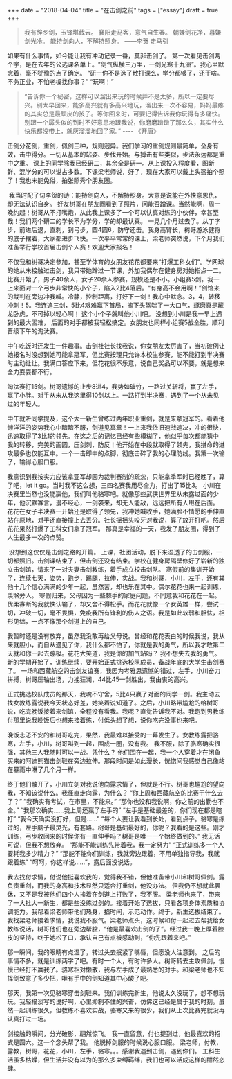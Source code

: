 +++ 
date = "2018-04-04"
title = "在击剑之前"
tags = ["essay"]
draft = true
+++

 > 我有辞乡剑，玉锋堪截云。 襄阳走马客，意气自生春。 朝嫌剑花净，暮嫌剑光冷。 能持剑向人，不解持照身。
	——李贺 走马引 

如果有什么事情，如今能让我有冲动记录一番，莫非击剑了。
第一次看见击剑两个字，是在去年的公选课名单上。“剑气纵横三万里，一剑光寒十九洲”。我心里默念着，毫不犹豫的点了确定。 “研一你不是选了散打课么，学分都够了，还干啥。不务正业，不怕老板找你事？” “玩啊！”
> “告诉你一个秘密，这样可以溜出来玩的时候并不是太多，所以一定要尽兴。别太早回来，能多高兴就有多高兴地玩，溜出来一次不容易，妈妈最疼的其实总是最顽皮的孩子。等你回来时，可要记得告诉我你玩得有多痛快。别跟一个孱头似的到时不好意思地跟我说，你磨磨蹭蹭了那么久，其实什么快乐都没带上，就灰溜溜地回了家。”
---- 《开唐》

击剑分花剑，重剑，佩剑三种，规则迥异。我们学习的重剑规则最简单，全身有效，击中得分。一切从基本的站姿、步伐开始。与搏击有些类似，步法永远都是重中之重。 课上的同学除我已经研二，其余全是研一。从上课投入程度看，图新鲜、混学分的可以说占多数。下课梁老师说，好了，现在大家可以戴上头盔拍个照了！我也未能免俗，拍张照秀个朋友圈。 

 我当时配了句李贺的诗：能持剑向人，不解持照身。大意是说能在外快意恩仇，却无法认识自身。
好友树哥在朋友圈看到了照片，问能否蹭课。当然能啊，周一晚约起！树哥从不打嘴炮，从此我上课多了一个可以认真对练的小伙伴，幸甚至哉！我们两个研二的学长不为学分，学的却最认真。
一晃几个月过去了。从丁字步，前进后退，直刺，到弓步，圆4圆6，防守还击。我身高臂长，树哥游泳健将的底子摆着，大家都进步飞快。一次平平常常的课上，梁老师突然说，下个月我们准备举行学校首届击剑个人赛！欢迎大家报名！

不仅我和树哥决定参加，甚至学体育的女朋友花花都要来“打爆工科女们”。学网球的她从未接触过击剑，我只带她蹭过一节课，外加我偶尔在健身房对她指点一二。
比赛开始了，男子40余人，女子20余人参赛，规模还是不小。小组赛5剑，我一上来面对一个弓步非常快的小个子，陷入2比4落后。“有身高不会用啊！”剑馆来的裁判在旁边冲我喊。冷静，控制距离，打好下一剑！我心中默念。3，4，转移冲刺！5。我连追三剑，5比4艰难赢下首局，摘下头盔喘了一大口气，琢磨真是藏龙卧虎，不可掉以轻心啊！ 这个小个子就叫他小川吧。 没想到小川是我一早上遇到的最大困难， 后面的对手都被我轻松搞定。女朋友也同样小组赛5战全胜，顺利晋级下午的淘汰赛。 

中午吃饭时还发生一件趣事。击剑社社长找我说，你女朋友太厉害了，当初破例让她报名时没想到她可能拿冠军，但比赛按理只允许本校生参赛，能不能打到半决赛时主动让让。我满口答应下来，但花花很不乐意，说自己奖品可以不要，就是想来全力耍耍都不行。

淘汰赛打15剑。树哥遗憾的止步8进4，我势如破竹，一路过关斩将，赢了左手，赢了小胖。对手从未从我这里得10剑以上。一路打到半决赛，遇到了一个从未见过的年轻人。

中午就听同学提及，这个大一新生曾练过两年职业重剑，就是来拿冠军的。看着他懒洋洋的姿势我心中暗暗不服，剑道见真章！一上来我依旧速战速决，冲的很快，迅速取得了3比1的领先。在这之后的记忆已经有些模糊了，他似乎每次都能猜中我的转移，完美的画圆，压剑刺，防反！他开始在中段就取得了领先，我拼命的进攻最多也仅能互中。一个一击即中的点脚，彻底击碎了我的心理防线。我第一次输了，输得心服口服。

我意识到我按实力应该拿亚军却因为裁判赛制的疏忽，只能拿季军时已经晚了，算了吧，let it go。当时我不这么想，三四名赛我用尽全力，打出了15比3。
小川在决赛里当然也没能赢他，我们叫他骆寒吧。就像那些武侠世界里从未露过面的少年，他沉默寡言，漫不经心，一剑袭来，却无人能敌，远远把所有人甩在后面。
花花在女子半决赛一开始还是取得了领先，我冲她喊收手，她满脸不情愿的手伸直站在原地，对手还直接撞上去丢分。社长摇摇头咬牙对我说，算了放开打吧。然后花花果然打爆了工科女们拿了冠军。
那真是幸福的一天，我发了朋友圈，得到了人生最多一次的点赞。

 没想到这仅仅是击剑之路的开篇。
上课，社团活动，脱下来湿透了的击剑服，一切都照旧。击剑课结束了，但击剑还没有结束。学校在健身房隔壁修好了崭新的独立击剑馆，请来了一对夫妻击剑教练，着手成立校击剑队。
寒假前的集训开始了，连续七天，姿势，跑步，踢腿，拉伸，实战。我和树哥，小川，左手，还有其他十几个信心满满的少年一起，虽然苦，却也乐在其中。偶尔花花也来一起训练，羡煞旁人。
寒假归来，父母因为一些棘手的家庭问题，不同意我和花花在一起。优柔寡断的我就快认输了，却又舍不得松手。而花花就像一个女英雄一样，尝试一切，冲破一切，毫不畏惧，免疫我所有锋利的伤人之语。我是如此软弱和胆怯，相形见绌，一点不像那个剑道上的自己。 

我暂时还是没有放弃，虽然我没敢再给父母说。曾经和花花表白的时候我说，我从来就胆小，而自从遇见了你，我什么都不怕了，你就是我的勇气，所以我才敢第二天就和你一起去蹦极。花花大笑道，我是你的加气站吗？ 我不想失去我的勇气。
新的学期开始了，训练继续，要开始正式挑选校队成员，备战年底的大学生击剑赛了。 一场和西藏航空的击剑友谊赛，我因为考雅思遗憾的错过，左手，小川奋力拼搏，树哥压轴出场，力挽狂澜，44比45一剑胜出，我由衷的高兴。

正式挑选校队成员的那天，我魂不守舍，5比4只赢了对面的同学一剑。我主动去找女教练露说我今天状态好差，她笑着说知道了。之后，小川略带尴尬的给树哥说，吃完晚饭接着来剑馆，全程没有看我。我呢？直觉告诉我不对。我跑到男教练付那里说我晚饭后也想来接着练，付低头想了想，说你吃完没事也来吧。

晚饭忐忑不安的和树哥吃完，果然，我最难以接受的一幕发生了。女教练露把骆寒，左手，小川，树哥叫到一起，围成一圈，没有我。 我不服，除了骆寒确实很强，其他三人我随时可以一战。凭什么？ 他们围在一起，我一个人穿着才在闲鱼买来的阿迪熊猫击剑鞋在旁边拉伸。那段时间是如此漫长，恍惚间我感觉自己像站在暴雨中淋了几个月一样。

终于他们散开了，小川立刻对我说他向露求情了，但就是不行。树哥也尴尬的望向我，不知该说什么。我径直走向露，为什么？ “你上周和西藏航空的比赛干什么去了？” ”我确实有考试，在市里，不能来。” “那你也没和我说啊，你之前的出勤也不全。” “我那次确实……我上周还赢了左手的” “左手是基础最差的，你们现在都是瞎打” “我今天确实没打好，但是……” “每个人要让我看到长处，看到点子。骆寒是练过的，左手脑子最灵光，有套路。树哥是基础最好的，你呢？我看的是这些。刚才训练，弓步收回来的时候你有一直伸手吗？树哥是唯一一个始终做到的。” 我无话可说，但我不想放弃。 “那能不能训练先带着我，我一定努力” “正式训练多一个人要耗我多少精力？” “那能不能你们训练，我就旁边跟着，不用单独指导我，我就跟着练” “呵呵，你这样说……”，露后面没说话。

我去找付求情，付说他挺喜欢我的，觉得我不错，但他准备带小川和树哥佩剑。露负责重剑，而我的身高和技术显然只适合打重剑，他没办法。 但我仍不想就此罢休，又不是我被他们四个人挨着在剑道上打败了，我不服。 梁老师也来了，带来了一大批大一新生，都是些没练过剑的。接着开始了选拔，只看各项身体素质和协调能力。我帮着梁老师带他们热身，掐时间，示范动作。终于，新生选拔结束了。
我找梁老师接着求情，我说我不服气。梁老师点头，这时候和付一起过去帮我给女教练说话，树哥他们也在旁边帮腔，“他是最喜欢击剑的了”。经过我一晚上厚着脸皮的坚持，终于她松了口，承认自己有点被感动到，“你先跟着来吧。”

那一瞬间，我的眼睛有点湿了，转过头去抿紧了嘴唇，但愿没人注意到。
之后的事情不多，就是训练两字了吧。有时一个人，有时许多人。树哥转去主攻佩剑，慢慢已经打不赢我了。骆寒相对懒散，我与左手成了最熟悉的对手。和梁老师也不知挥剑致意了多少把，唯有手中的剑知道其中心酸了吧。 

那天，我第一次见骆寒穿击剑鞋来。我们训练完新生，他说太久没玩了，想不想玩玩。我轻描淡写的说好啊，心里抑制不住的兴奋，仿佛这已经是属于我的时刻。虽然一起训练很久，但教练不喜欢实战，骆寒又来的很少，我们从上次比赛完就没再认真打过一场。

剑接触的瞬间，分光破影，翩然惊飞。 我一直留意，付也提到过，他最喜欢的招式是圆六。这一个念头帮了我。 他脱掉剑服的时候说心服口服。
梁老师，付教，露教，树哥，花花，小川，左手，骆寒。。。感谢我遇到击剑，遇到你们。 工科生活虽多枯燥，但生活并没有以为的那么多束缚羁绊，我们也可以活成这样的酣然恣肆。